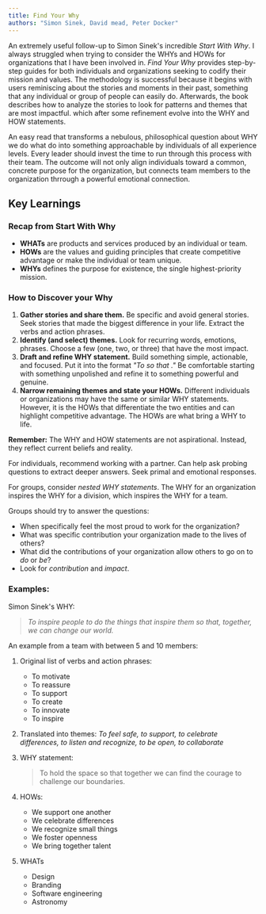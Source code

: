 ```yaml
---
title: Find Your Why
authors: "Simon Sinek, David mead, Peter Docker"
---
```


An extremely useful follow-up to Simon Sinek's incredible _Start With Why_. I always struggled when trying to consider the WHYs and HOWs for organizations that I have been involved in. _Find Your Why_ provides step-by-step guides for both individuals and organizations seeking to codify their mission and values. The methodology is successful because it begins with users reminiscing about the stories and moments in their past, something that any individual or group of people can easily do. Afterwards, the book describes how to analyze the stories to look for patterns and themes that are most impactful. which after some refinement evolve into the WHY and HOW statements.

An easy read that transforms a nebulous, philosophical question about WHY we do what do into something approachable by individuals of all experience levels. Every leader should invest the time to run through this process with their team. The outcome will not only align individuals toward a common, concrete purpose for the organization, but connects team members to the organization thrrough a powerful emotional connection.

## Key Learnings

### Recap from __Start With Why__

  * __WHATs__ are products and services produced by an individual or team.
  * __HOWs__ are the values and guiding principles that create competitive advantage or make the individual or team unique.
  * __WHYs__ defines the purpose for existence, the single highest-priority mission.

### How to Discover your Why

1. __Gather stories and share them.__ Be specific and avoid general stories. Seek stories that made the biggest difference in your life. Extract the verbs and action phrases.
1. __Identify (and select) themes.__ Look for recurring words, emotions, phrases.  Choose a few (one, two, or three) that have the most impact.
1. __Draft and refine WHY statement.__ Build something simple, actionable, and focused. Put it into the format _"To <contribution> so that <impact>."_ Be comfortable starting with something unpolished and refine it to something powerful and genuine.
1. __Narrow remaining themes and state your HOWs.__ Different individuals or organizations may have the same or similar WHY statements. However, it is the HOWs that differentiate the two entities and can highlight competitive advantage. The HOWs are what bring a WHY to life.

__Remember:__ The WHY and HOW statements are not aspirational. Instead, they reflect current beliefs and reality.

For individuals, recommend working with a partner. Can help ask probing questions to extract deeper answers. Seek primal and emotional responses.

For groups, consider _nested WHY statements_. The WHY for an organization inspires the WHY for a division, which inspires the WHY for a team.

Groups should try to answer the questions:
  * When specifically feel the most proud to work for the organization?
  * What was specific contribution your organization made to the lives of others?
  * What did the contributions of your organization allow others to go on to _do_ or _be_?
  * Look for _contribution_ and _impact_.

### Examples:

Simon Sinek's WHY:

> _To inspire people to do the things that inspire them so that, together, we can change our world._

An example from a team with between 5 and 10 members:

1. Original list of verbs and action phrases:
    * To motivate
    * To reassure
    * To support
    * To create
    * To innovate
    * To inspire

1. Translated into themes:
    _To feel safe, to support, to celebrate differences, to listen and recognize, to be open, to collaborate_

1. WHY statement:
    > To hold the space so that together we can find the courage to challenge our boundaries.

1. HOWs:
    * We support one another
    * We celebrate differences
    * We recognize small things
    * We foster openness
    * We bring together talent

1. WHATs
    * Design
    * Branding
    * Software engineering
    * Astronomy
